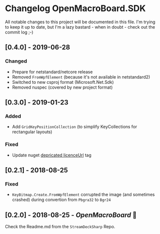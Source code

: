 # Changelog OpenMacroBoard.SDK
All notable changes to this project will be documented in this file.
I'm trying to keep it up to date, but I'm a lazy bastard - when in doubt - check out the commit log ;-)

## [0.4.0] - 2019-06-28
### Changed
  - Prepare for netstandard/netcore release
  - Removed `FromWpfElement` (because it's not available in netstandard2)
  - Switched to new csproj format (Microsoft.Net.Sdk)
  - Removed nuspec (covered by new project format)

## [0.3.0] - 2019-01-23
### Added
  - Add `GridKeyPositionCollection` (to simplify KeyCollections for rectangular layouts)
### Fixed
  - Update nuget [depricated licenceUrl](https://docs.microsoft.com/en-us/nuget/consume-packages/finding-and-choosing-packages#license-url-deprecation) tag

## [0.2.1] - 2018-08-25
### Fixed
  - `KeyBitmap.Create.FromWpfElement` corrupted the image (and sometimes crashed) during convertion from `Pbgra32` to `Bgr24`

## [0.2.0] - 2018-08-25 - *OpenMacroBoard* :tada:
Check the Readme.md from the `StreamDeckSharp` Repo.
